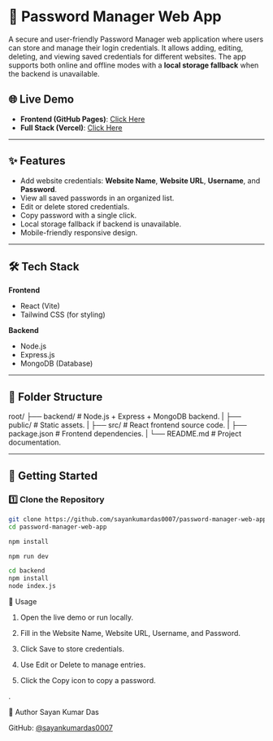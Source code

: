 # 🔐 Password Manager Web App

A secure and user-friendly Password Manager web application where users can store and manage their login credentials. It allows adding, editing, deleting, and viewing saved credentials for different websites. The app supports both online and offline modes with a **local storage fallback** when the backend is unavailable.

## 🌐 Live Demo
- **Frontend (GitHub Pages)**: [Click Here](https://sayankumardas0007.github.io/password-manager-web-app/)  
- **Full Stack (Vercel)**: [Click Here](https://passwordmanager-q7u5f7uxx-sayan-kumar-dass-projects.vercel.app/)

---

## ✨ Features
- Add website credentials: **Website Name**, **Website URL**, **Username**, and **Password**.
- View all saved passwords in an organized list.
- Edit or delete stored credentials.
- Copy password with a single click.
- Local storage fallback if backend is unavailable.
- Mobile-friendly responsive design.

---

## 🛠 Tech Stack
**Frontend**  
- React (Vite)  
- Tailwind CSS (for styling)  

**Backend**  
- Node.js  
- Express.js  
- MongoDB (Database)  

---

## 📂 Folder Structure

root/
├── backend/ # Node.js + Express + MongoDB backend.
|
├── public/ # Static assets.
|
├── src/ # React frontend source code.
|
├── package.json # Frontend dependencies.
|
└── README.md # Project documentation.



---

## 🚀 Getting Started

### 1️⃣ Clone the Repository
```bash
git clone https://github.com/sayankumardas0007/password-manager-web-app.git
cd password-manager-web-app

npm install

npm run dev

cd backend
npm install
node index.js

```

📌 Usage

1. Open the live demo or run locally.

2. Fill in the Website Name, Website URL, Username, and Password.

3. Click Save to store credentials.

4. Use Edit or Delete to manage entries.

5. Click the Copy icon to copy a password.


.

👤 Author
Sayan Kumar Das

GitHub: [@sayankumardas0007](https://github.com/sayankumardas0007)
